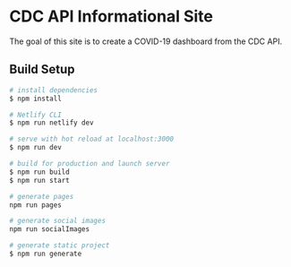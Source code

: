 # CDC API Informational Site

The goal of this site is to create a COVID-19 dashboard from the CDC API.

## Build Setup

```bash
# install dependencies
$ npm install

# Netlify CLI
$ npm run netlify dev

# serve with hot reload at localhost:3000
$ npm run dev

# build for production and launch server
$ npm run build
$ npm run start

# generate pages
npm run pages

# generate social images
npm run socialImages

# generate static project
$ npm run generate
```
